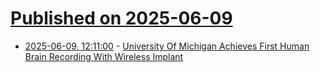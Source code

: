 # [Published on 2025-06-09](index.md)

* [2025-06-09, 12:11:00](https://soylentnews.org/article.pl?sid=25/06/08/0319228&from=rss) - [University Of Michigan Achieves First Human Brain Recording With Wireless Implant](https://soylentnews.org/article.pl?sid=25/06/08/0319228&from=rss)
